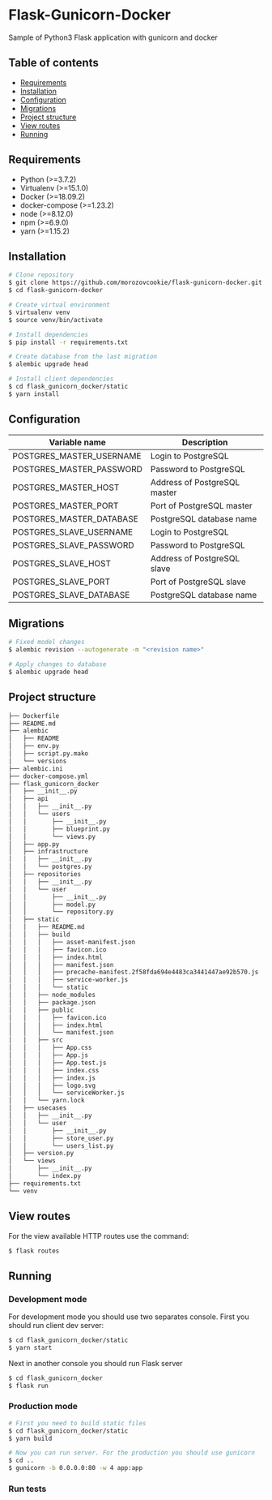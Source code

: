 # Flask-Gunicorn-Docker

Sample of Python3 Flask application with gunicorn and docker

## Table of contents

- [Requirements](#requirements)
- [Installation](#installation)
- [Configuration](#configuration)
- [Migrations](#migrations)
- [Project structure](#project-structure)
- [View routes](#view-routes)
- [Running](#running)

## Requirements

- Python (>=3.7.2)
- Virtualenv (>=15.1.0)
- Docker (>=18.09.2)
- docker-compose (>=1.23.2)
- node (>=8.12.0)
- npm (>=6.9.0)
- yarn (>=1.15.2)

## Installation

```bash
# Clone repository
$ git clone https://github.com/morozovcookie/flask-gunicorn-docker.git
$ cd flask-gunicorn-docker

# Create virtual environment
$ virtualenv venv
$ source venv/bin/activate

# Install dependencies
$ pip install -r requirements.txt

# Create database from the last migration
$ alembic upgrade head

# Install client dependencies
$ cd flask_gunicorn_docker/static
$ yarn install
```

## Configuration

|Variable name|Description|
|---|---|
|POSTGRES_MASTER_USERNAME|Login to PostgreSQL|
|POSTGRES_MASTER_PASSWORD|Password to PostgreSQL|
|POSTGRES_MASTER_HOST|Address of PostgreSQL master|
|POSTGRES_MASTER_PORT|Port of PostgreSQL master|
|POSTGRES_MASTER_DATABASE|PostgreSQL database name|
|POSTGRES_SLAVE_USERNAME|Login to PostgreSQL|
|POSTGRES_SLAVE_PASSWORD|Password to PostgreSQL|
|POSTGRES_SLAVE_HOST|Address of PostgreSQL slave|
|POSTGRES_SLAVE_PORT|Port of PostgreSQL slave|
|POSTGRES_SLAVE_DATABASE|PostgreSQL database name|

## Migrations

```bash
# Fixed model changes
$ alembic revision --autogenerate -m "<revision name>"

# Apply changes to database
$ alembic upgrade head
```

## Project structure
```bash
├── Dockerfile
├── README.md
├── alembic
│   ├── README
│   ├── env.py
│   ├── script.py.mako
│   └── versions
├── alembic.ini
├── docker-compose.yml
├── flask_gunicorn_docker
│   ├── __init__.py
│   ├── api                                                             set of api
│   │   ├── __init__.py
│   │   └── users                                                       user api blueprint with routes
│   │       ├── __init__.py
│   │       ├── blueprint.py
│   │       └── views.py
│   ├── app.py
│   ├── infrastructure                                                  set of connection with infrastructure
│   │   ├── __init__.py
│   │   └── postgres.py
│   ├── repositories                                                    set of repositories for manipulating data
│   │   ├── __init__.py
│   │   └── user
│   │       ├── __init__.py
│   │       ├── model.py                                                user model
│   │       └── repository.py                                           user repository
│   ├── static                                                          client application
│   │   ├── README.md
│   │   ├── build                                                       assets for production use
│   │   │   ├── asset-manifest.json
│   │   │   ├── favicon.ico
│   │   │   ├── index.html
│   │   │   ├── manifest.json
│   │   │   ├── precache-manifest.2f58fda694e4483ca3441447ae92b570.js
│   │   │   ├── service-worker.js
│   │   │   └── static
│   │   ├── node_modules                                                nodejs dependencies
│   │   ├── package.json
│   │   ├── public                                                      client views
│   │   │   ├── favicon.ico
│   │   │   ├── index.html
│   │   │   └── manifest.json
│   │   ├── src                                                         client logic
│   │   │   ├── App.css
│   │   │   ├── App.js
│   │   │   ├── App.test.js
│   │   │   ├── index.css
│   │   │   ├── index.js
│   │   │   ├── logo.svg
│   │   │   └── serviceWorker.js
│   │   └── yarn.lock
│   ├── usecases                                                        application use cases
│   │   ├── __init__.py
│   │   └── user                                                        set use cases for interaction with user
│   │       ├── __init__.py
│   │       ├── store_user.py
│   │       └── users_list.py
│   ├── version.py
│   └── views                                                           routes for the serving views
│       ├── __init__.py
│       └── index.py
├── requirements.txt                                                    python3 project dependencies
└── venv                                                                virtual environment
```

## View routes

For the view available HTTP routes use the command:

```bash
$ flask routes
```

## Running

### Development mode

For development mode you should use two separates console. First you should run client dev server:

```bash
$ cd flask_gunicorn_docker/static
$ yarn start
```

Next in another console you should run Flask server

```bash
$ cd flask_gunicorn_docker
$ flask run
```

### Production mode

```bash
# First you need to build static files
$ cd flask_gunicorn_docker/static
$ yarn build

# Now you can run server. For the production you should use gunicorn
$ cd ..
$ gunicorn -b 0.0.0.0:80 -w 4 app:app
```

### Run tests

```bash

```
